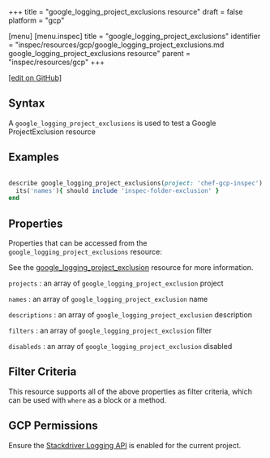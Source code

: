 +++
title = "google_logging_project_exclusions resource"
draft = false
platform = "gcp"

[menu]
  [menu.inspec]
    title = "google_logging_project_exclusions"
    identifier = "inspec/resources/gcp/google_logging_project_exclusions.md google_logging_project_exclusions resource"
    parent = "inspec/resources/gcp"
+++

[\[edit on GitHub\]](https://github.com/inspec/inspec-gcp/blob/master/docs/resources/google_logging_project_exclusions.md)

## Syntax

A `google_logging_project_exclusions` is used to test a Google ProjectExclusion resource

## Examples

```ruby

describe google_logging_project_exclusions(project: 'chef-gcp-inspec') do
  its('names'){ should include 'inspec-folder-exclusion' }
end
```

## Properties

Properties that can be accessed from the `google_logging_project_exclusions` resource:

See the [google_logging_project_exclusion](/inspec/resources/google_logging_project_exclusion/#properties) resource for more information.

`projects`
: an array of `google_logging_project_exclusion` project

`names`
: an array of `google_logging_project_exclusion` name

`descriptions`
: an array of `google_logging_project_exclusion` description

`filters`
: an array of `google_logging_project_exclusion` filter

`disableds`
: an array of `google_logging_project_exclusion` disabled

## Filter Criteria

This resource supports all of the above properties as filter criteria, which can be used
with `where` as a block or a method.

## GCP Permissions

Ensure the [Stackdriver Logging API](https://console.cloud.google.com/apis/library/logging.googleapis.com/) is enabled for the current project.
